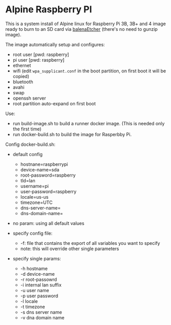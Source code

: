 # Alpine Raspberry PI

This is a system install of Alpine linux for Raspberry Pi 3B, 3B+ and 4 image ready to burn to an SD card via [balenaEtcher](https://www.balena.io/etcher/) (there's no need to gunzip image).

The image automatically setup and configures:

* root user [pwd: raspberry]
* pi user [pwd: raspberry]
* ethernet
* wifi (edit `wpa_supplicant.conf` in the boot partition, on first boot it will be copied)
* bluetooth
* avahi
* swap
* openssh server
* root partition auto-expand on first boot

Use:

* run build-image.sh to build a runner docker image. (This is needed only the first time)
* run docker-build.sh to build the image for Rasperbby Pi.

Config docker-build.sh:

* default config
  * hostnane=raspberrypi
  * device-name=sda
  * root-password=raspberry
  * tld=lan
  * username=pi
  * user-password=raspberry
  * locale=us-us
  * timezone=UTC
  * dns-server-name=
  * dns-domain-name=

* no param: using all default values
* specify config file:
  * -f: file that contains the export of all variables you want to specify
  * note: this will override other single parameters
* specify single params:
  * -h hostname
  * -d device-name
  * -r root-passowrd
  * -i internal lan suffix
  * -u user name
  * -p user password
  * -l locale
  * -t timezone
  * -s dns server name
  * -v dna domain name
